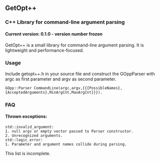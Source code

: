 ## GetOpt++
### C++ Library for command-line argument parsing
#### Current version: 0.1.0 - version number frozen

GetOpt++ is a small library for command-line argument parsing. It is
lightweight and performance-focused.

### Usage

Include getopt++.h in your source file and construct the GOppParser with argc
as first parameter and argv as second parameter.  


    GOpp::Parser CommandLine(argc,argv,{{{PossibleNames},{AcceptedArguments},MinArgCnt,MaxArgCnt}}}).  


### FAQ
#### Thrown exceptions:  
	std::invalid_argument:
	1. null argv or empty vector passed to Parser constructor.  
	2. Unrecognized arguments.
	std::logic_error:
	1. Parameter and argument names collide during parsing.
This list is incomplete.
	
      

